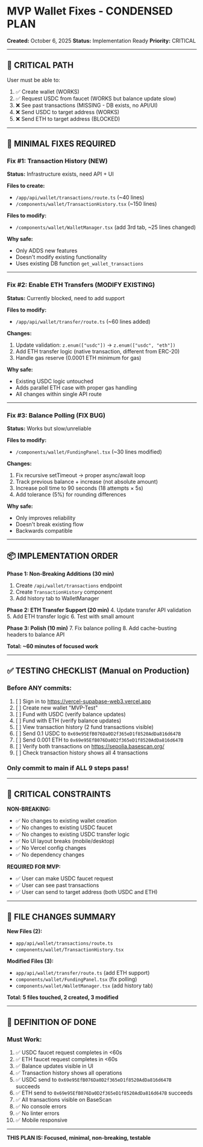 # MVP Wallet Fixes - CONDENSED PLAN

**Created:** October 6, 2025
**Status:** Implementation Ready
**Priority:** CRITICAL

---

## 🎯 CRITICAL PATH

User must be able to:
1. ✅ Create wallet (WORKS)
2. ✅ Request USDC from faucet (WORKS but balance update slow)
3. ❌ See past transactions (MISSING - DB exists, no API/UI)
4. ❌ Send USDC to target address (WORKS)
5. ❌ Send ETH to target address (BLOCKED)

---

## 🔧 MINIMAL FIXES REQUIRED

### Fix #1: Transaction History (NEW)
**Status:** Infrastructure exists, need API + UI

**Files to create:**
- `/app/api/wallet/transactions/route.ts` (~40 lines)
- `/components/wallet/TransactionHistory.tsx` (~150 lines)

**Files to modify:**
- `/components/wallet/WalletManager.tsx` (add 3rd tab, ~25 lines changed)

**Why safe:**
- Only ADDS new features
- Doesn't modify existing functionality
- Uses existing DB function `get_wallet_transactions`

---

### Fix #2: Enable ETH Transfers (MODIFY EXISTING)
**Status:** Currently blocked, need to add support

**Files to modify:**
- `/app/api/wallet/transfer/route.ts` (~60 lines added)

**Changes:**
1. Update validation: `z.enum(["usdc"])` → `z.enum(["usdc", "eth"])`
2. Add ETH transfer logic (native transaction, different from ERC-20)
3. Handle gas reserve (0.0001 ETH minimum for gas)

**Why safe:**
- Existing USDC logic untouched
- Adds parallel ETH case with proper gas handling
- All changes within single API route

---

### Fix #3: Balance Polling (FIX BUG)
**Status:** Works but slow/unreliable

**Files to modify:**
- `/components/wallet/FundingPanel.tsx` (~30 lines modified)

**Changes:**
1. Fix recursive setTimeout → proper async/await loop
2. Track previous balance + increase (not absolute amount)
3. Increase poll time to 90 seconds (18 attempts × 5s)
4. Add tolerance (5%) for rounding differences

**Why safe:**
- Only improves reliability
- Doesn't break existing flow
- Backwards compatible

---

## 📦 IMPLEMENTATION ORDER

**Phase 1: Non-Breaking Additions (30 min)**
1. Create `/api/wallet/transactions` endpoint
2. Create `TransactionHistory` component
3. Add history tab to WalletManager

**Phase 2: ETH Transfer Support (20 min)**
4. Update transfer API validation
5. Add ETH transfer logic
6. Test with small amount

**Phase 3: Polish (10 min)**
7. Fix balance polling
8. Add cache-busting headers to balance API

**Total: ~60 minutes of focused work**

---

## ✅ TESTING CHECKLIST (Manual on Production)

### Before ANY commits:
1. [ ] Sign in to https://vercel-supabase-web3.vercel.app
2. [ ] Create new wallet "MVP-Test"
3. [ ] Fund with USDC (verify balance updates)
4. [ ] Fund with ETH (verify balance updates)
5. [ ] View transaction history (2 fund transactions visible)
6. [ ] Send 0.1 USDC to `0x69e95EfB076Da0D2f365eD1f8520AdDa816d647B`
7. [ ] Send 0.001 ETH to `0x69e95EfB076Da0D2f365eD1f8520AdDa816d647B`
8. [ ] Verify both transactions on https://sepolia.basescan.org/
9. [ ] Check transaction history shows all 4 transactions

### Only commit to main if ALL 9 steps pass!

---

## 🚨 CRITICAL CONSTRAINTS

**NON-BREAKING:**
- ✅ No changes to existing wallet creation
- ✅ No changes to existing USDC faucet
- ✅ No changes to existing USDC transfer logic
- ✅ No UI layout breaks (mobile/desktop)
- ✅ No Vercel config changes
- ✅ No dependency changes

**REQUIRED FOR MVP:**
- ✅ User can make USDC faucet request
- ✅ User can see past transactions
- ✅ User can send to target address (both USDC and ETH)

---

## 📝 FILE CHANGES SUMMARY

**New Files (2):**
- `app/api/wallet/transactions/route.ts`
- `components/wallet/TransactionHistory.tsx`

**Modified Files (3):**
- `app/api/wallet/transfer/route.ts` (add ETH support)
- `components/wallet/FundingPanel.tsx` (fix polling)
- `components/wallet/WalletManager.tsx` (add history tab)

**Total: 5 files touched, 2 created, 3 modified**

---

## 🎯 DEFINITION OF DONE

### Must Work:
1. ✅ USDC faucet request completes in <60s
2. ✅ ETH faucet request completes in <60s
3. ✅ Balance updates visible in UI
4. ✅ Transaction history shows all operations
5. ✅ USDC send to `0x69e95EfB076Da0D2f365eD1f8520AdDa816d647B` succeeds
6. ✅ ETH send to `0x69e95EfB076Da0D2f365eD1f8520AdDa816d647B` succeeds
7. ✅ All transactions visible on BaseScan
8. ✅ No console errors
9. ✅ No linter errors
10. ✅ Mobile responsive

---

**THIS PLAN IS: Focused, minimal, non-breaking, testable**


